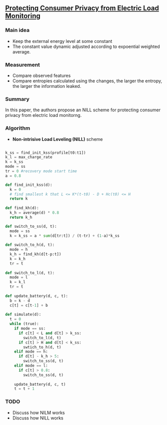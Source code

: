 ## [Protecting Consumer Privacy from Electric Load Monitoring](http://www.cse.psu.edu/~smclaugh/cse598e-f11/papers/mclaughlin-ccs.pdf)

### Main idea
- Keep the external energy level at some constant 
- The constant value dynamic adjusted according to expoential weighted average.

### Measurement
- Compare observed features
- Compare entropies calculated using the changes, the larger the entropy, the larger the information leaked.

### Summary
In this paper, the authors propose an NILL scheme for protecting consumer privacy from electric load monitorng.  

### Algorithm
- **Non-intrisive Load Leveling (NILL)** scheme

```Python

k_ss = find_init_kss(profile[t0:t1])
k_l = max_charge_rate
k = k_ss
mode = ss
tr = 0 #recovery mode start time
a = 0.8

def find_init_kss(d):
  k = 0
  # find smallest k that L <= K*(t-t0) - D + Hc(t0) <= H
  return k
  
def find_kh(d):
  k_h = average(d) * 0.8
  return k_h

def switch_to_ss(d, t):
  mode = ss
  k = k_ss = a * sum(d[tr:t]) / (t-tr) + (1-a)*k_ss
  
def switch_to_h(d, t):
  mode = h
  k_h = find_kh(d[t-p:t])
  k = k_h
  tr = t
        
def switch_to_l(d, t):
  mode = l
  k = k_l
  tr = t
  
def update_battery(d, c, t):
  b = k - d
  c[t] = c[t-1] + b
  
def simulate(d):
  t = 0
  while (true):
    if mode == ss:
      if c[t] < L and d[t] > k_ss:
        switch_to_l(d, t)
      if c[t] > H and d[t] < k_ss:
        swtich_to_h(d, t)
    elif mode == h:
      if d[t] - k_h > 5:
        switch_to_ss(d, t)
    elif mode == l:
      if c[t] > 0.8:
        switch_to_ss(d, t)
    
    update_battery(d, c, t)
    t = t + 1
```

### TODO
- Discuss how NILM works
- Discuss how NILL works
